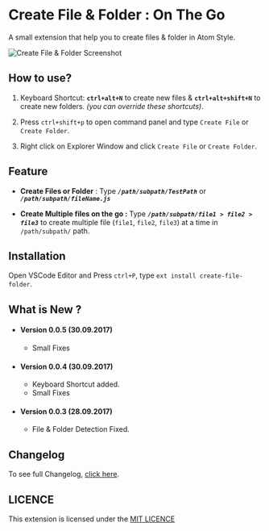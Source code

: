 # Create File & Folder : On The Go

A small extension that help you to create files & folder in Atom Style.

![Create File & Folder Screenshot](https://github.com/ritwickdey/vscode-create-file-folder/raw/master/./img/screenshots/screenshots1.gif)

## How to use?

1. Keyboard Shortcut: **`ctrl+alt+N`** to create new files &  **`ctrl+alt+shift+N`** to create new folders. _(you can override these shortcuts)_.

2. Press `ctrl+shift+p` to open command panel and type `Create File` or `Create Folder`.

3. Right click on Explorer Window and click `Create File` or `Create Folder`.


## Feature

* **Create Files or Folder** : Type ***`/path/subpath/TestPath`*** or ***`/path/subpath/fileName.js`***

* **Create Multiple files on the go :**
Type ***`/path/subpath/file1 > file2 > file3`*** to create multiple file (`file1`, `file2`, `file3`) at a time in `/path/subpath/` path.

## Installation
Open VSCode Editor and Press `ctrl+P`, type `ext install create-file-folder`.

## What is New ?

* #### Version 0.0.5 (30.09.2017)
    * Small Fixes  

* #### Version 0.0.4 (30.09.2017)
    * Keyboard Shortcut added.
    * Small Fixes    

* #### Version 0.0.3 (28.09.2017)
    * File & Folder Detection Fixed.

## Changelog 
To see full Changelog, [click here](https://github.com/ritwickdey/vscode-create-file-folder/blob/master/./CHANGELOG.md). 


## LICENCE
This extension is licensed under the [MIT LICENCE](https://github.com/ritwickdey/vscode-create-file-folder/blob/master/./LICENCE)